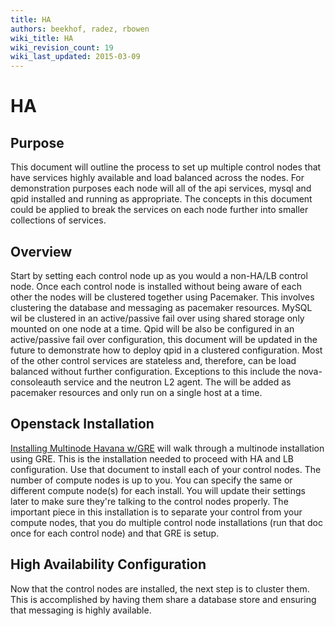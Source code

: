 ```yaml
---
title: HA
authors: beekhof, radez, rbowen
wiki_title: HA
wiki_revision_count: 19
wiki_last_updated: 2015-03-09
---
```


# HA

## Purpose

This document will outline the process to set up multiple control nodes that have services highly available and load balanced across the nodes. For demonstration purposes each node will all of the api services, mysql and qpid installed and running as appropriate. The concepts in this document could be applied to break the services on each node further into smaller collections of services.

## Overview

Start by setting each control node up as you would a non-HA/LB control node. Once each control node is installed without being aware of each other the nodes will be clustered together using Pacemaker. This involves clustering the database and messaging as pacemaker resources. MySQL wil be clustered in an active/passive fail over using shared storage only mounted on one node at a time. Qpid will be also be configured in an active/passive fail over configuration, this document will be updated in the future to demonstrate how to deploy qpid in a clustered configuration. Most of the other control services are stateless and, therefore, can be load balanced without further configuration. Exceptions to this include the nova-consoleauth service and the neutron L2 agent. The will be added as pacemaker resources and only run on a single host at a time.

## Openstack Installation

[ Installing Multinode Havana w/GRE](GettingStartedHavana_w_GRE) will walk through a multinode installation using GRE. This is the installation needed to proceed with HA and LB configuration. Use that document to install each of your control nodes. The number of compute nodes is up to you. You can specify the same or different compute node(s) for each install. You will update their settings later to make sure they're talking to the control nodes properly. The important piece in this installation is to separate your control from your compute nodes, that you do multiple control node installations (run that doc once for each control node) and that GRE is setup.

## High Availability Configuration

Now that the control nodes are installed, the next step is to cluster them. This is accomplished by having them share a database store and ensuring that messaging is highly available.
